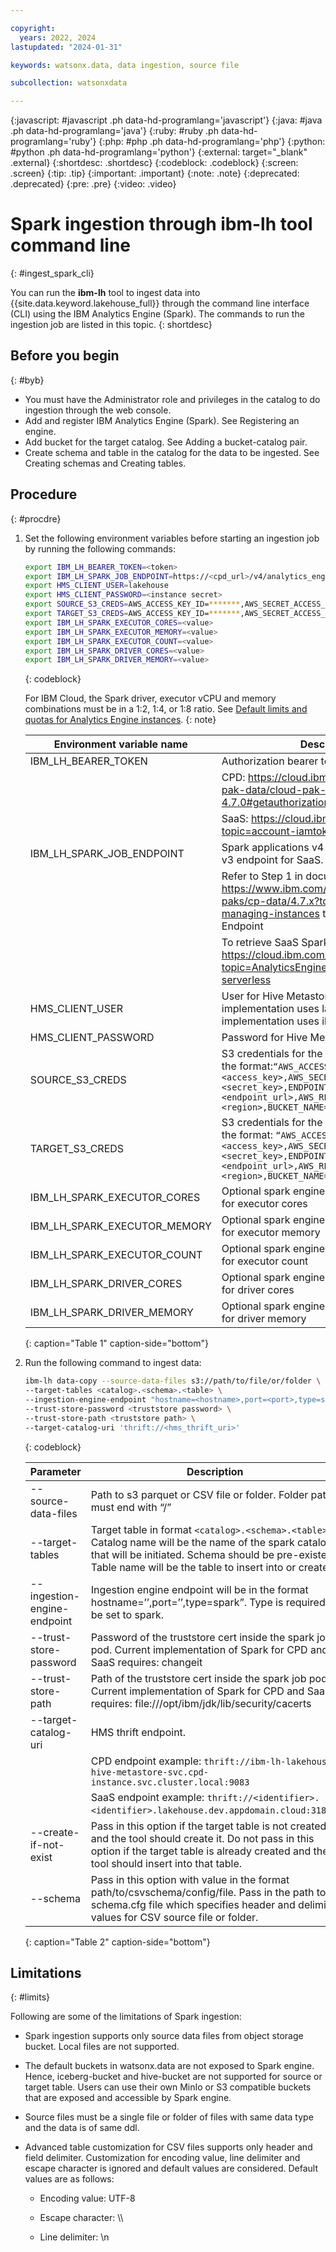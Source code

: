 ```yaml
---

copyright:
  years: 2022, 2024
lastupdated: "2024-01-31"

keywords: watsonx.data, data ingestion, source file

subcollection: watsonxdata

---
```


{:javascript: #javascript .ph data-hd-programlang='javascript'}
{:java: #java .ph data-hd-programlang='java'}
{:ruby: #ruby .ph data-hd-programlang='ruby'}
{:php: #php .ph data-hd-programlang='php'}
{:python: #python .ph data-hd-programlang='python'}
{:external: target="_blank" .external}
{:shortdesc: .shortdesc}
{:codeblock: .codeblock}
{:screen: .screen}
{:tip: .tip}
{:important: .important}
{:note: .note}
{:deprecated: .deprecated}
{:pre: .pre}
{:video: .video}

# Spark ingestion through ibm-lh tool command line
{: #ingest_spark_cli}

You can run the **ibm-lh** tool to ingest data into {{site.data.keyword.lakehouse_full}} through the command line interface (CLI) using the IBM Analytics Engine (Spark). The commands to run the ingestion job are listed in this topic.
{: shortdesc}

## Before you begin
{: #byb}

* You must have the Administrator role and privileges in the catalog to do ingestion through the web console.
* Add and register IBM Analytics Engine (Spark). See Registering an engine.
* Add bucket for the target catalog. See Adding a bucket-catalog pair.
* Create schema and table in the catalog for the data to be ingested. See Creating schemas and Creating tables.

## Procedure
{: #procdre}

1. Set the following environment variables before starting an ingestion job by running the following commands:

   ```bash
   export IBM_LH_BEARER_TOKEN=<token>
   export IBM_LH_SPARK_JOB_ENDPOINT=https://<cpd_url>/v4/analytics_engines/<instance_id>/spark_applications
   export HMS_CLIENT_USER=lakehouse
   export HMS_CLIENT_PASSWORD=<instance secret>
   export SOURCE_S3_CREDS=AWS_ACCESS_KEY_ID=*******,AWS_SECRET_ACCESS_KEY=*******,ENDPOINT_URL=<endpoint_url>,AWS_REGION=<region>,BUCKET_NAME=<bucket_name>
   export TARGET_S3_CREDS=AWS_ACCESS_KEY_ID=*******,AWS_SECRET_ACCESS_KEY=*******,ENDPOINT_URL=<endpoint_url>,AWS_REGION=<region>,BUCKET_NAME=<bucket_name>
   export IBM_LH_SPARK_EXECUTOR_CORES=<value>
   export IBM_LH_SPARK_EXECUTOR_MEMORY=<value>
   export IBM_LH_SPARK_EXECUTOR_COUNT=<value>
   export IBM_LH_SPARK_DRIVER_CORES=<value>
   export IBM_LH_SPARK_DRIVER_MEMORY=<value>
   ```
   {: codeblock}

   For IBM Cloud, the Spark driver, executor vCPU and memory combinations must be in a 1:2, 1:4, or 1:8 ratio. See [Default limits and quotas for Analytics Engine instances](https://cloud.ibm.com/docs/AnalyticsEngine?topic=AnalyticsEngine-limits).
   {: note}

   |Environment variable name|Description|
   |-------|-----|
   |IBM_LH_BEARER_TOKEN|Authorization bearer token.|
   |   |CPD: https://cloud.ibm.com/apidocs/cloud-pak-data/cloud-pak-data-4.7.0#getauthorizationtoken|
   |   |SaaS: https://cloud.ibm.com/docs/account?topic=account-iamtoken_from_apikey|
   |IBM_LH_SPARK_JOB_ENDPOINT|Spark applications v4 endpoint for CPD and v3 endpoint for SaaS.|
   |    |Refer to Step 1 in document: https://www.ibm.com/docs/en/cloud-paks/cp-data/4.7.x?topic=administering-managing-instances to retrieve CPD Spark Endpoint|
   |    |To retrieve SaaS Spark Endpoint: https://cloud.ibm.com/docs/AnalyticsEngine?topic=AnalyticsEngine-retrieve-endpoints-serverless|
   |HMS_CLIENT_USER|User for Hive Metastore client. CPD Spark implementation uses lakehouse. SaaS Spark implementation uses ibmlhapikey.|
   |HMS_CLIENT_PASSWORD|Password for Hive Metastore client.|
   |SOURCE_S3_CREDS|S3 credentials for the source file bucket in the format:`“AWS_ACCESS_KEY_ID=<access_key>,AWS_SECRET_ACCESS_KEY=<secret_key>,ENDPOINT_URL=<endpoint_url>,AWS_REGION=<region>,BUCKET_NAME=<bucket_name>”`|
   |TARGET_S3_CREDS|S3 credentials for the target table bucket in the format: `“AWS_ACCESS_KEY_ID=<access_key>,AWS_SECRET_ACCESS_KEY=<secret_key>,ENDPOINT_URL=<endpoint_url>,AWS_REGION=<region>,BUCKET_NAME=<bucket_name>”`|
   |IBM_LH_SPARK_EXECUTOR_CORES|Optional spark engine configuration setting for executor cores|
   |IBM_LH_SPARK_EXECUTOR_MEMORY|Optional spark engine configuration setting for executor memory|
   |IBM_LH_SPARK_EXECUTOR_COUNT|Optional spark engine configuration setting for executor count|
   |IBM_LH_SPARK_DRIVER_CORES|Optional spark engine configuration setting for driver cores|
   |IBM_LH_SPARK_DRIVER_MEMORY|Optional spark engine configuration setting for driver memory|
   {: caption="Table 1" caption-side="bottom"}

2. Run the following command to ingest data:

   ```bash
   ibm-lh data-copy --source-data-files s3://path/to/file/or/folder \
   --target-tables <catalog>.<schema>.<table> \
   --ingestion-engine-endpoint "hostname=<hostname>,port=<port>,type=spark" \
   --trust-store-password <truststore password> \
   --trust-store-path <truststore path> \
   --target-catalog-uri 'thrift://<hms_thrift_uri>'
   ```
   {: codeblock}

   |Parameter|Description|
   |------------|----------|
   |--source-data-files|Path to s3 parquet or CSV file or folder. Folder paths must end with “/”|
   |--target-tables|Target table in format `<catalog>.<schema>.<table>`. Catalog name will be the name of the spark catalog that will be initiated. Schema should be pre-existent. Table name will be the table to insert into or create.|
   |--ingestion-engine-endpoint|Ingestion engine endpoint will be in the format hostname=’’,port=’’,type=spark”. Type is required to be set to spark.|
   |--trust-store-password|Password of the truststore cert inside the spark job pod. Current implementation of Spark for CPD and SaaS requires: changeit|
   |--trust-store-path|Path of the truststore cert inside the spark job pod. Current implementation of Spark for CPD and SaaS requires: file:///opt/ibm/jdk/lib/security/cacerts|
   |--target-catalog-uri|HMS thrift endpoint.|
   |    |CPD endpoint example: `thrift://ibm-lh-lakehouse-hive-metastore-svc.cpd-instance.svc.cluster.local:9083`|
   |    |SaaS endpoint example: `thrift://<identifier>.<identifier>.lakehouse.dev.appdomain.cloud:31894`.
   |--create-if-not-exist|Pass in this option if the target table is not created and the tool should create it. Do not pass in this option if the target table is already created and the tool should insert into that table.|
   |--schema|Pass in this option with value in the format path/to/csvschema/config/file. Pass in the path to a schema.cfg file which specifies header and delimiter values for CSV source file or folder.|
   {: caption="Table 2" caption-side="bottom"}


## Limitations
{: #limits}

Following are some of the limitations of Spark ingestion:

- Spark ingestion supports only source data files from object storage bucket. Local files are not supported.
- The default buckets in watsonx.data are not exposed to Spark engine. Hence, iceberg-bucket and hive-bucket are not supported for source or target table. Users can use their own MinIo or S3 compatible buckets that are exposed and accessible by Spark engine.
- Source files must be a single file or folder of files with same data type and the data is of same ddl.
- Advanced table customization for CSV files supports only header and field delimiter. Customization for encoding value, line delimiter and escape character is ignored and default values are considered. Default values are as follows:

   - Encoding value: UTF-8

   - Escape character: \\\

   - Line delimiter: \n
